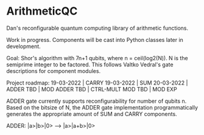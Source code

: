 # ArithmeticQC
Dan's reconfigurable quantum computing library of arithmetic functions.

Work in progress. Components will be cast into Python classes later in development. 

Goal: Shor's algorithm with 7n+1 qubits, where n = ceil(log2(N)). N is the semiprime integer to be factored. This follows Valtko Vedral's gate descriptions for component modules. 

Project roadmap:
19-03-2022   |   CARRY
19-03-2022   |   SUM
20-03-2022   |   ADDER
TBD          |   MOD ADDER
TBD          |   CTRL-MULT MOD
TBD          |   MOD EXP



ADDER gate currently supports reconfigurability for number of qubits n. Based on the bitsize of N, the ADDER gate implementation programmatically generates the appropriate amount of SUM and CARRY components. 

ADDER: |a>|b>|0> --> |a>|a+b>|0>

